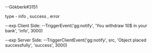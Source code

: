 --Gökberk#3151

type - info , success , error

--exp Client Side: 
--TriggerEvent('gg:notify', 'You withdraw 10$ in your bank', 'info', 3000)

--exp Server Side:
--TriggerClientEvent('gg:notify', src, 'Object placed successfully', 'success', 3000)